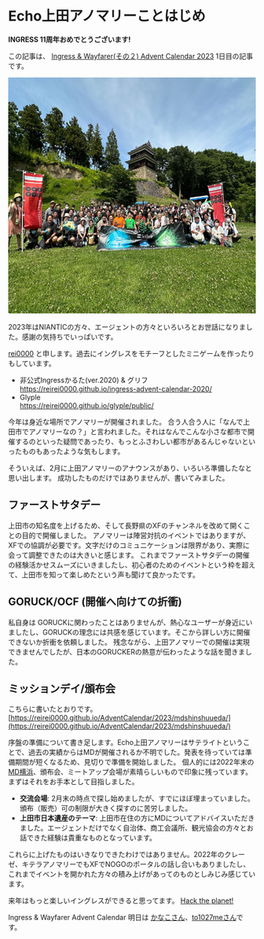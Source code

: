 # Echo上田アノマリーことはじめ

**INGRESS 11周年おめでとうございます!**

この記事は、 [Ingress & Wayfarer(その２) Advent Calendar 2023](https://adventar.org/calendars/9027) 1日目の記事です。

<img src="images/IMG_3469.jpg" width=640 height=480/>

2023年はNIANTICの方々、エージェントの方々といろいろとお世話になりました。感謝の気持ちでいっぱいです。

[rei0000](https://twitter.com/rei0000_enl) と申します。過去にイングレスをモチーフとしたミニゲームを作ったりもしています。

* 非公式Ingressかるた(ver.2020) & グリフ  
  https://reirei0000.github.io/ingress-advent-calendar-2020/ 
* Glyple  
  https://reirei0000.github.io/glyple/public/ 

今年は身近な場所でアノマリーが開催されました。
合う人合う人に「なんで上田市でアノマリーなの？」と言われました。それはなんでこんな小さな都市で開催するのといった疑問であったり、もっとふさわしい都市があるんじゃないといったものもあったような気もします。

そういえば、2月に上田アノマリーのアナウンスがあり、いろいろ準備したなと思い出します。
成功したものだけではありませんが、書いてみました。

## ファーストサタデー
上田市の知名度を上げるため、そして長野県のXFのチャンネルを改めて開くことの目的で開催しました。
アノマリーは陣営対抗のイベントではありますが、XFでの協調が必要です。文字だけのコミュニケーションは限界があり、実際に会って調整できたのは大きいと感じます。
これまでファーストサタデーの開催の経験活かせスムーズにいきましたし、初心者のためのイベントという枠を超えて、上田市を知って楽しめたという声も聞けて良かったです。

## GORUCK/OCF (開催へ向けての折衝)
私自身は GORUCKに関わったことはありませんが、熱心なユーザーが身近にいましたし、GORUCKの理念には共感を感じています。そこから詳しい方に開催できないか折衝を依頼しました。
残念ながら、上田アノマリーでの開催は実現できませんでしたが、日本のGORUCKERの熱意が伝わったような話を聞きました。

## ミッションデイ/頒布会
こちらに書いたとおりです。  
[https://reirei0000.github.io/AdventCalendar/2023/mdshinshuueda/](https://reirei0000.github.io/AdventCalendar/2023/mdshinshuueda/)

  序盤の準備について書き足します。Echo上田アノマリーはサテライトということで、過去の実績からはMDが開催されるか不明でした。発表を待っていては準備期間が短くなるため、見切りで準備を開始しました。
個人的には2022年末の[MD横浜](https://sites.google.com/view/md2022yokohama)、頒布会、ミートアップ会場が素晴らしいもので印象に残っています。まずはそれをお手本として目指しました。
  * **交流会場**: 2月末の時点で探し始めましたが、すでにほぼ埋まっていました。頒布（販売）可の制限が大きく探すのに苦労しました。
  * **上田市日本遺産のテーマ**: 上田市在住の方にMDについてアドバイスいただきました。エージェントだけでなく自治体、商工会議所、観光協会の方々とお話できた経験は貴重なものとなっています。

これらに上げたものはいきなりできたわけではありません。2022年のクレーゼ、キテラアノマリーでもXFでNOGOのポータルの話し合いもありましたし、これまでイベントを開かれた方々の積み上げがあってのものとしみじみ感じています。

来年はもっと楽しいイングレスができると思ってます。
[Hack the planet!](https://twitter.com/brianrose)

Ingress & Wayfarer Advent Calendar 明日は [かなこさん](https://twitter.com/kanasumi_res)、[to1027meさん](https://twitter.com/to1027me)です。
